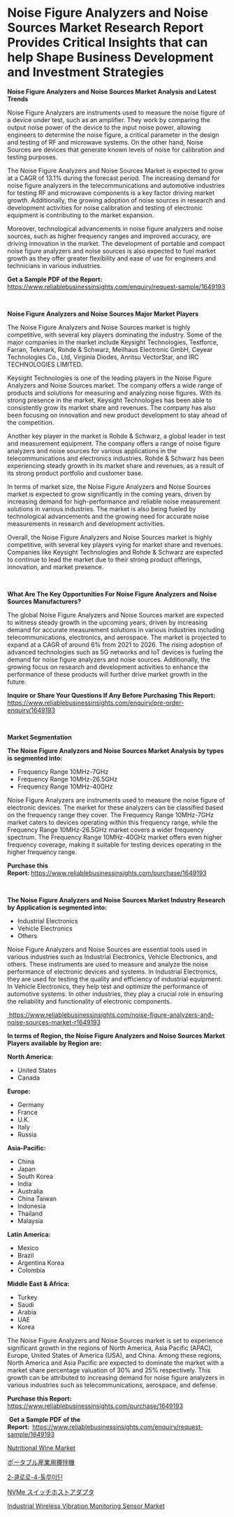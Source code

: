 <p><h1>Noise Figure Analyzers and Noise Sources Market Research Report Provides Critical Insights that can help Shape Business Development and Investment Strategies</h1></p><p><strong>Noise Figure Analyzers and Noise Sources Market Analysis and Latest Trends</strong></p>
<p><p>Noise Figure Analyzers are instruments used to measure the noise figure of a device under test, such as an amplifier. They work by comparing the output noise power of the device to the input noise power, allowing engineers to determine the noise figure, a critical parameter in the design and testing of RF and microwave systems. On the other hand, Noise Sources are devices that generate known levels of noise for calibration and testing purposes.</p><p>The Noise Figure Analyzers and Noise Sources Market is expected to grow at a CAGR of 13.1% during the forecast period. The increasing demand for noise figure analyzers in the telecommunications and automotive industries for testing RF and microwave components is a key factor driving market growth. Additionally, the growing adoption of noise sources in research and development activities for noise calibration and testing of electronic equipment is contributing to the market expansion.</p><p>Moreover, technological advancements in noise figure analyzers and noise sources, such as higher frequency ranges and improved accuracy, are driving innovation in the market. The development of portable and compact noise figure analyzers and noise sources is also expected to fuel market growth as they offer greater flexibility and ease of use for engineers and technicians in various industries.</p></p>
<p><strong>Get a Sample PDF of the Report:&nbsp;</strong> <a href="https://www.reliablebusinessinsights.com/enquiry/request-sample/1649193">https://www.reliablebusinessinsights.com/enquiry/request-sample/1649193</a></p>
<p>&nbsp;</p>
<p><strong>Noise Figure Analyzers and Noise Sources Major Market Players</strong></p>
<p><p>The Noise Figure Analyzers and Noise Sources market is highly competitive, with several key players dominating the industry. Some of the major companies in the market include Keysight Technologies, Testforce, Farran, Tekmark, Rohde & Schwarz, Meilhaus Electronic GmbH, Ceyear Technologies Co., Ltd, Virginia Diodes, Anritsu VectorStar, and IRC TECHNOLOGIES LIMITED.</p><p>Keysight Technologies is one of the leading players in the Noise Figure Analyzers and Noise Sources market. The company offers a wide range of products and solutions for measuring and analyzing noise figures. With its strong presence in the market, Keysight Technologies has been able to consistently grow its market share and revenues. The company has also been focusing on innovation and new product development to stay ahead of the competition.</p><p>Another key player in the market is Rohde & Schwarz, a global leader in test and measurement equipment. The company offers a range of noise figure analyzers and noise sources for various applications in the telecommunications and electronics industries. Rohde & Schwarz has been experiencing steady growth in its market share and revenues, as a result of its strong product portfolio and customer base.</p><p>In terms of market size, the Noise Figure Analyzers and Noise Sources market is expected to grow significantly in the coming years, driven by increasing demand for high-performance and reliable noise measurement solutions in various industries. The market is also being fueled by technological advancements and the growing need for accurate noise measurements in research and development activities.</p><p>Overall, the Noise Figure Analyzers and Noise Sources market is highly competitive, with several key players vying for market share and revenues. Companies like Keysight Technologies and Rohde & Schwarz are expected to continue to lead the market due to their strong product offerings, innovation, and market presence.</p></p>
<p>&nbsp;</p>
<p><strong>What Are The Key Opportunities For Noise Figure Analyzers and Noise Sources Manufacturers?</strong></p>
<p><p>The global Noise Figure Analyzers and Noise Sources market are expected to witness steady growth in the upcoming years, driven by increasing demand for accurate measurement solutions in various industries including telecommunications, electronics, and aerospace. The market is projected to expand at a CAGR of around 6% from 2021 to 2026. The rising adoption of advanced technologies such as 5G networks and IoT devices is fueling the demand for noise figure analyzers and noise sources. Additionally, the growing focus on research and development activities to enhance the performance of these products will further drive market growth in the future.</p></p>
<p><strong>Inquire or Share Your Questions If Any Before Purchasing This Report:</strong> <a href="https://www.reliablebusinessinsights.com/enquiry/pre-order-enquiry/1649193">https://www.reliablebusinessinsights.com/enquiry/pre-order-enquiry/1649193</a></p>
<p>&nbsp;</p>
<p><strong>Market Segmentation</strong></p>
<p><strong>The Noise Figure Analyzers and Noise Sources Market Analysis by types is segmented into:</strong></p>
<p><ul><li>Frequency Range 10MHz-7GHz</li><li>Frequency Range 10MHz-26.5GHz</li><li>Frequency Range 10MHz-40GHz</li></ul></p>
<p><p>Noise Figure Analyzers are instruments used to measure the noise figure of electronic devices. The market for these analyzers can be classified based on the frequency range they cover. The Frequency Range 10MHz-7GHz market caters to devices operating within this frequency range, while the Frequency Range 10MHz-26.5GHz market covers a wider frequency spectrum. The Frequency Range 10MHz-40GHz market offers even higher frequency coverage, making it suitable for testing devices operating in the higher frequency range.</p></p>
<p><strong>Purchase this Report:&nbsp;</strong><a href="https://www.reliablebusinessinsights.com/purchase/1649193">https://www.reliablebusinessinsights.com/purchase/1649193</a></p>
<p>&nbsp;</p>
<p><strong>The Noise Figure Analyzers and Noise Sources Market Industry Research by Application is segmented into:</strong></p>
<p><ul><li>Industrial Electronics</li><li>Vehicle Electronics</li><li>Others</li></ul></p>
<p><p>Noise Figure Analyzers and Noise Sources are essential tools used in various industries such as Industrial Electronics, Vehicle Electronics, and others. These instruments are used to measure and analyze the noise performance of electronic devices and systems. In Industrial Electronics, they are used for testing the quality and efficiency of industrial equipment. In Vehicle Electronics, they help test and optimize the performance of automotive systems. In other industries, they play a crucial role in ensuring the reliability and functionality of electronic components.</p></p>
<p><a href="https://www.reliablebusinessinsights.com/noise-figure-analyzers-and-noise-sources-market-r1649193">&nbsp;https://www.reliablebusinessinsights.com/noise-figure-analyzers-and-noise-sources-market-r1649193</a></p>
<p><strong>In terms of Region, the Noise Figure Analyzers and Noise Sources Market Players available by Region are:</strong></p>
<p>
    <p> <strong> North America: </strong>
        <ul>
            <li>United States</li>
            <li>Canada</li>
        </ul>
        </p> 
    <p> <strong> Europe: </strong>
        <ul>
            <li>Germany</li>
            <li>France</li>
            <li>U.K.</li>
            <li>Italy</li>
            <li>Russia</li>
        </ul>
        </p> 
    <p> <strong> Asia-Pacific: </strong>
        <ul>
            <li>China</li>
            <li>Japan</li>
            <li>South Korea</li>
            <li>India</li>
            <li>Australia</li>
            <li>China Taiwan</li>
            <li>Indonesia</li>
            <li>Thailand</li>
            <li>Malaysia</li>
        </ul>
        </p> 
    <p> <strong> Latin America: </strong>
        <ul>
            <li>Mexico</li>
            <li>Brazil</li>
            <li>Argentina Korea</li>
            <li>Colombia</li>
        </ul>
        </p> 
    <p> <strong> Middle East & Africa: </strong>
        <ul>
            <li>Turkey</li>
            <li>Saudi</li>
            <li>Arabia</li>
            <li>UAE</li>
            <li>Korea</li>
        </ul>
    </p>
    </p>
<p><p>The Noise Figure Analyzers and Noise Sources market is set to experience significant growth in the regions of North America, Asia Pacific (APAC), Europe, United States of America (USA), and China. Among these regions, North America and Asia Pacific are expected to dominate the market with a market share percentage valuation of 30% and 25% respectively. This growth can be attributed to increasing demand for noise figure analyzers in various industries such as telecommunications, aerospace, and defense.</p></p>
<p><strong>Purchase this Report: </strong><a href="https://www.reliablebusinessinsights.com/purchase/1649193">https://www.reliablebusinessinsights.com/purchase/1649193</a></p>
<p>&nbsp;<strong>Get a Sample PDF of the Report:&nbsp;&nbsp;</strong><a href="https://www.reliablebusinessinsights.com/enquiry/request-sample/1649193">https://www.reliablebusinessinsights.com/enquiry/request-sample/1649193</a></p>
<p><strong></strong></p>
<p><p><a href="https://github.com/Whitneyboyettebo9kiw7yr13/Market-Research-Report-List-2/blob/main/nutritional-wine-market.md">Nutritional Wine Market</a></p><p><a href="https://medium.com/@logaolloway76845/2024%E5%B9%B4%E3%81%8B%E3%82%892031%E5%B9%B4%E3%81%BE%E3%81%A7%E3%81%AE%E6%9C%9F%E9%96%93%E3%81%AB%E4%BA%88%E6%B8%AC%E3%81%95%E3%82%8C%E3%82%8B%E3%83%9D%E3%83%BC%E3%82%BF%E3%83%96%E3%83%AB%E7%94%A3%E6%A5%AD%E7%94%A8%E6%92%B9%E6%8B%8C%E6%A9%9F%E3%81%AE%E5%B8%82%E5%A0%B4%E5%8B%95%E5%90%91%E3%81%A8%E5%B8%82%E5%A0%B4%E5%88%86%E6%9E%90-08f2f80404ca">ポータブル産業用攪拌機</a></p><p><a href="https://medium.com/@brisamorar2023/2-%ED%81%B4%EB%A1%9C%EB%A1%9C-4-%ED%86%A8%EB%A3%A8%EC%9D%B4%EB%94%98-%EC%8B%9C%EC%9E%A5%EC%9D%80-%EC%8B%9C%EC%9E%A5-%EC%A0%90%EC%9C%A0%EC%9C%A8-%ED%81%AC%EA%B8%B0-%EB%B0%8F-2031%EB%85%84%EA%B9%8C%EC%A7%80%EC%9D%98-%EC%98%88%EC%83%81-%EC%98%88%EC%B8%A1%EC%97%90-%EC%B4%88%EC%A0%90%EC%9D%84-%EB%A7%9E%EC%B6%A5%EB%8B%88%EB%8B%A4-399ed930ce32">2-클로로-4-톨루이딘</a></p><p><a href="https://github.com/ReyesKohler20231/Market-Research-Report-List-2/blob/main/5487698109080.md">NVMe スイッチホストアダプタ</a></p><p><a href="https://issuu.com/reportprime-2/docs/industrial-wireless-vibration-monitoring-sensor-ma">Industrial Wireless Vibration Monitoring Sensor Market</a></p></p>